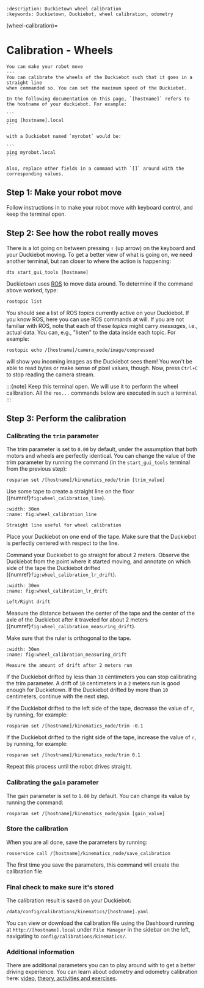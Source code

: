 ```{seo}
:description: Duckietown wheel calibration
:keywords: Duckietown, Duckiebot, wheel calibration, odometry
```

(wheel-calibration)=
# Calibration - Wheels

```{needget}
You can make your robot move
---
You can calibrate the wheels of the Duckiebot such that it goes in a straight line
when commanded so. You can set the maximum speed of the Duckiebot.
```

````{note}
In the following documentation on this page, `[hostname]` refers to the hostname of your duckiebot. For example:

```
ping [hostname].local
```

with a Duckiebot named `myrobot` would be:

```
ping myrobot.local
```

Also, replace other fields in a command with `[]` around with the corresponding values.

````

## Step 1: Make your robot move

Follow instructions in [](rc-control) to make your robot move with keyboard control, and keep the terminal open. 

## Step 2: See how the robot really moves

There is a lot going on between pressing <kbd>&#x21e7;</kbd> (up arrow) on the keyboard and your Duckiebot moving. To get a better view of what is going on, we need another terminal, but ran closer to where the action is happening:

```
dts start_gui_tools [hostname]
```

Duckietown uses [ROS](https://www.ros.org/) to move data around. To determine if the command above worked, type:

```
rostopic list
```

You should see a list of ROS _topics_ currently active on your Duckiebot. If you know ROS, here you can use ROS commands at will. If you are not familiar with ROS, note that each of these _topics_ might carry _messages_, i.e., actual data. You can, e.g., "listen" to the data inside each topic. For example:


```
rostopic echo /[hostname]/camera_node/image/compressed
```

will show you incoming images as the Duckiebot sees them! You won't be able to read bytes or make sense of pixel values, though. Now, press `Ctrl+C` to stop reading the camera stream.

:::{note}
Keep this terminal open. We will use it to perform the wheel calibration. All the `ros...` commands below are executed in such a terminal.
:::

## Step 3: Perform the calibration

### Calibrating the `trim` parameter

The trim parameter is set to `0.00` by default, under the assumption that both motors and wheels are perfectly identical. You can change the value of the trim parameter by running the command (in the `start_gui_tools` terminal from the previous step):

```
rosparam set /[hostname]/kinematics_node/trim [trim_value]
```

Use some tape to create a straight line on the floor ({numref}`fig:wheel_calibration_line`).

```{figure} ../../_images/duckiebot_assembly_and_setup/calibration_wheels/wheel_calibration_line.jpg
:width: 30em
:name: fig:wheel_calibration_line

Straight line useful for wheel calibration
```

Place your Duckiebot on one end of the tape.
Make sure that the Duckiebot is perfectly centered with respect to the line.

Command your Duckiebot to go straight for about 2 meters.
Observe the Duckiebot from the point where it started moving,
and annotate on which side of the tape the Duckiebot drifted ({numref}`fig:wheel_calibration_lr_drift`).

```{figure} ../../_images/duckiebot_assembly_and_setup/calibration_wheels/wheel_calibration_lr_drift.jpg
:width: 30em
:name: fig:wheel_calibration_lr_drift

Left/Right drift
```

Measure the distance between the center of the tape and the center of the axle of
the Duckiebot after it traveled for about 2 meters ({numref}`fig:wheel_calibration_measuring_drift`).

Make sure that the ruler is orthogonal to the tape.

```{figure} ../../_images/duckiebot_assembly_and_setup/calibration_wheels/wheel_calibration_measuring_drift.jpg
:width: 30em
:name: fig:wheel_calibration_measuring_drift

Measure the amount of drift after 2 meters run
```

If the Duckiebot drifted by less than `10` centimeters you can stop calibrating the trim parameter.
A drift of `10` centimeters in a `2` meters run is good enough for Duckietown.
If the Duckiebot drifted by more than `10` centimeters, continue with the next step.

If the Duckiebot drifted to the left side of the tape, decrease the value of `r`, by running, for example:

```
rosparam set /[hostname]/kinematics_node/trim -0.1
```

If the Duckiebot drifted to the right side of the tape, increase the value of `r`, by running, for example:

```
rosparam set /[hostname]/kinematics_node/trim 0.1
```

Repeat this process until the robot drives straight.


### Calibrating the `gain` parameter

The gain parameter is set to `1.00` by default. You can change its value by
running the command:

```
rosparam set /[hostname]/kinematics_node/gain [gain_value]
```

### Store the calibration

When you are all done, save the parameters by running:

```
rosservice call /[hostname]/kinematics_node/save_calibration
```

The first time you save the parameters, this command will create the calibration file


### Final check to make sure it's stored

The calibration result is saved on your Duckiebot:

```
/data/config/calibrations/kinematics/[hostname].yaml
```

You can view or download the calibration file using the Dashboard running at `http://[hostname].local` under `File Manager` in the sidebar on the left, navigating to `config/calibrations/kinematics/`.


### Additional information

There are additional parameters you can to play around with to get a better driving experience. You can learn about odometry and odometry calibration here: [video](https://vimeo.com/manage/videos/580764763), [theory, activities and exercises](https://github.com/duckietown/mooc-exercises/tree/daffy/modcon).
